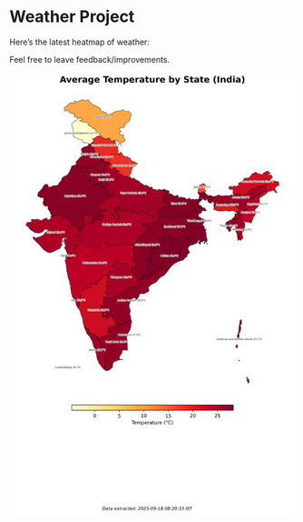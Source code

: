 # Weather Project

Here’s the latest heatmap of weather:

Feel free to leave feedback/improvements.

![India Heatmap](docs/assets/india_heatmap.png?v=CB737B)
